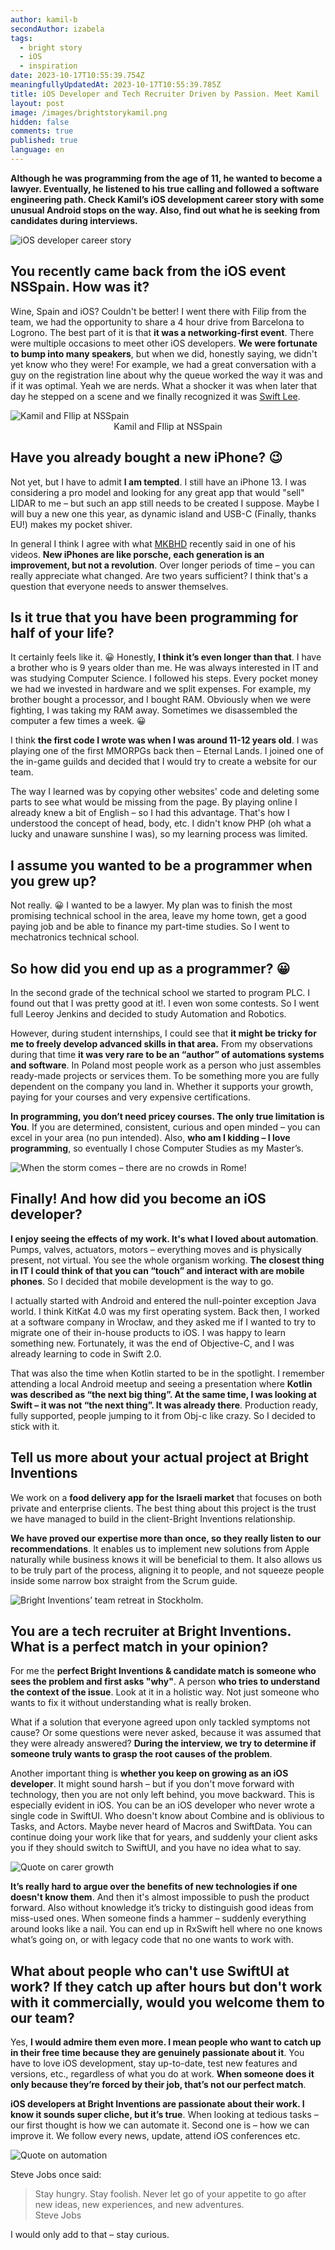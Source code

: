 ```yaml
---
author: kamil-b
secondAuthor: izabela
tags:
  - bright story
  - iOS
  - inspiration
date: 2023-10-17T10:55:39.754Z
meaningfullyUpdatedAt: 2023-10-17T10:55:39.785Z
title: iOS Developer and Tech Recruiter Driven by Passion. Meet Kamil
layout: post
image: /images/brightstorykamil.png
hidden: false
comments: true
published: true
language: en
---
```

**Although he was programming from the age of 11, he wanted to become a lawyer. Eventually, he listened to his true calling and followed a software engineering path. Check Kamil’s iOS development career story with some unusual Android stops on the way. Also, find out what he is seeking from candidates during interviews.**

<div class="image"><img src="/images/brightstorykamilcollage.png" alt="iOS developer career story" title="iOS developer career story"  /> </div>

## You recently came back from the iOS event NSSpain. How was it?

Wine, Spain and iOS? Couldn't be better! I went there with Filip from the team, we had the opportunity to share a 4 hour drive from Barcelona to Logrono. The best part of it is that **it was a networking-first event**. There were multiple occasions to meet other iOS developers. **We were fortunate to bump into many speakers**, but when we did, honestly saying, we didn't yet know who they were! For example, we had a great conversation with a guy on the registration line about why the queue worked  the way it was and if it was optimal. Yeah we are nerds. What a shocker it was when later that day he stepped on a scene and we finally recognized it was [Swift Lee](https://www.avanderlee.com/). 

<div class="image"><img src="/images/kamil_nsspain_travel.png" alt="Kamil and FIlip at NSSpain" title="Kamil and FIlip at NSSpain"  /> </div>

<center>Kamil and FIlip at NSSpain</center>

## Have you already bought a new iPhone? 😉

Not yet, but I have to admit **I am tempted**. I still have an iPhone 13. I was considering a pro model and looking for any great app that would "sell" LIDAR to me – but such an app still needs to be created I suppose. Maybe I will buy a new one this year, as dynamic island and USB-C (Finally, thanks EU!) makes my pocket shiver. 

In general I think I agree with what [MKBHD](https://www.youtube.com/user/marquesbrownlee) recently said in one of his videos. **New iPhones are like porsche, each generation is an improvement, but not a revolution**. Over longer periods of time – you can really appreciate what changed. Are two years sufficient? I think that's a question that everyone needs to answer themselves.

## Is it true that you have been programming for half of your life?

It certainly feels like it. 😀 Honestly, **I think it’s even longer than that**. I have a brother who is 9 years older than me. He was always interested in IT and was studying Computer Science. I followed his steps. Every pocket money we had we invested in hardware and we split expenses. For example, my brother bought a processor, and I bought RAM. Obviously when we were fighting, I was taking my RAM away. Sometimes we disassembled the computer a few times a week. 😀

I think **the first code I wrote was when I was around 11-12 years old**. I was playing one of the first MMORPGs back then – Eternal Lands. I joined one of the in-game guilds and decided that I would try to create a website for our team.

The way I learned was by copying other websites' code and deleting some parts to see what would be missing from the page. By playing online I already knew a bit of English – so I had this advantage. That's how I understood the concept of head, body, etc. I didn't know PHP (oh what a lucky and unaware sunshine I was), so my learning process was limited. 

## I assume you wanted to be a programmer when you grew up?

Not really. 😀 I wanted to be a lawyer. My plan was to finish the most promising technical school in the area, leave my home town, get a good paying job and be able to finance my part-time studies. So I went to mechatronics technical school.

## So how did you end up as a programmer? 😀

In the second grade of the technical school we started to program PLC. I found out that I was pretty good at it!. I even won some contests. So I went full Leeroy Jenkins and decided to study Automation and Robotics. 

However, during student internships, I could see that **it might be tricky for me to freely develop advanced skills in that area.** From my observations during that time **it was very rare to be an “author” of automations systems and software**. In Poland most people work as a person who just assembles ready-made projects or services them. To be something more you are fully dependent on the company you land in. Whether it supports your growth, paying for your courses and very expensive certifications. 

**In programming, you don’t need pricey courses. The only true limitation is You**. If you are determined, consistent, curious and open minded – you can excel in your area (no pun intended). Also, **who am I kidding – I love programming**, so eventually I chose Computer Studies as my Master’s.

<div class="image"><img src="/images/kamil_travel_rome.png" alt="When the storm comes – there are no crowds in Rome!" title="When the storm comes – there are no crowds in Rome!"  /> </div>

## Finally! And how did you become an iOS developer?

**I enjoy seeing the effects of my work. It's what I loved about automation**. Pumps, valves, actuators, motors – everything moves and is physically present, not virtual. You see the whole organism working. **The closest thing in IT I could think of that you can “touch” and interact with are mobile phones**. So I decided that mobile development is the way to go.

I actually started with Android and entered the null-pointer exception Java world. I think KitKat 4.0 was my first operating system. Back then, I worked at a software company in Wrocław, and they asked me if I wanted to try to migrate one of their in-house products to iOS. I was happy to learn something new. Fortunately, it was the end of Objective-C, and I was already learning to code in Swift 2.0.

That was also the time when Kotlin started to be in the spotlight. I remember attending a local Android meetup and seeing a presentation where **Kotlin was described as “the next big thing”. At the same time, I was looking at Swift – it was not “the next thing”. It was already there**. Production ready, fully supported, people jumping to it from Obj-c like crazy. So I decided to stick with it.

## Tell us more about your actual project at Bright Inventions

We work on a **food delivery app for the Israeli market** that focuses on both private and enterprise clients. The best thing about this project is the trust we have managed to build in the client-Bright Inventions relationship. 

**We have proved our expertise more than once, so they really listen to our recommendations**. It enables us to implement new solutions from Apple naturally while business knows it will be beneficial to them. It also allows us to be truly part of the process, aligning it to people, and not squeeze people inside some narrow box straight from the Scrum guide.

<div class="image"><img src="/images/kamil_team.png" alt="Bright Inventions’ team retreat in Stockholm." title="Bright Inventions’ team retreat in Stockholm."  /> </div>

## You are a tech recruiter at Bright Inventions. What is a perfect match in your opinion?

For me the **perfect Bright Inventions & candidate match is someone who sees the problem and first asks "why"**. A person **who tries to understand the context of the issue**. Look at it in a holistic way. Not just someone who wants to fix it without understanding what is really broken. 

What if a solution that everyone agreed upon only tackled symptoms not cause? Or some questions were never asked, because it was assumed that they were already answered? **During the interview, we try to determine if someone truly wants to grasp the root causes of the problem**.

Another important thing is **whether you keep on growing as an iOS developer**. It might sound harsh – but if you don't move forward with technology, then you are not only left behind, you move backward. This is especially evident in iOS. You can be an iOS developer who never wrote a single code in SwiftUI. Who doesn't know about Combine and is oblivious to Tasks, and Actors. Maybe never heard of Macros and SwiftData. You can continue doing your work like that for years, and suddenly your client asks you if they should switch to SwiftUI, and you have no idea what to say. 

<div class="image"><img src="/images/kamil_quote_ios.png" alt="Quote on carer growth" title="Quote on carer growth"  /> </div>

**It’s really hard to argue over the benefits of new technologies if one doesn't know them**. And then it's almost impossible to push the product forward. Also without knowledge it’s tricky to distinguish good ideas from miss-used ones. When someone finds a hammer – suddenly everything around looks like a nail. You can end up in RxSwift hell where no one knows what’s going on, or with legacy code that no one wants to work with.

## What about people who can't use SwiftUI at work? If they catch up after hours but don't work with it commercially, would you welcome them to our team?

Yes, **I would admire them even more. I mean people who want to catch up in their free time because they are genuinely passionate about it**. You have to love iOS development, stay up-to-date, test new features and versions, etc., regardless of what you do at work. **When someone does it only because they’re forced by their job, that’s not our perfect match**. 

**iOS developers at Bright Inventions are passionate about their work. I know it sounds super cliche, but it’s true**. When looking at tedious tasks – our first thought is how we can automate it. Second one is – how we can improve it. We follow every news, update, attend iOS conferences etc. 

<div class="image"><img src="/images/kamil_quote_thoughts.png" alt="Quote on automation" title="Quote on automation"  /> </div>

Steve Jobs once said:

<blockquote><div>Stay hungry. Stay foolish. Never let go of your appetite to go after new ideas, new experiences, and new adventures.</div><footer>Steve Jobs</footer></blockquote>

I would only add to that – stay curious.